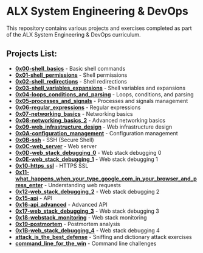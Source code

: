 # ALX System Engineering & DevOps

This repository contains various projects and exercises completed as part of the ALX System Engineering & DevOps curriculum.

## Projects List:

- **[0x00-shell_basics](https://github.com/giegiewealth/alx-system_engineering-devops/tree/main/0x00-shell_basics)** - Basic shell commands
- **[0x01-shell_permissions](https://github.com/giegiewealth/alx-system_engineering-devops/tree/main/0x01-shell_permissions)** - Shell permissions
- **[0x02-shell_redirections](https://github.com/giegiewealth/alx-system_engineering-devops/tree/main/0x02-shell_redirections)** - Shell redirections
- **[0x03-shell_variables_expansions](https://github.com/giegiewealth/alx-system_engineering-devops/tree/main/0x03-shell_variables_expansions)** - Shell variables and expansions
- **[0x04-loops_conditions_and_parsing](https://github.com/giegiewealth/alx-system_engineering-devops/tree/main/0x04-loops_conditions_and_parsing)** - Loops, conditions, and parsing
- **[0x05-processes_and_signals](https://github.com/giegiewealth/alx-system_engineering-devops/tree/main/0x05-processes_and_signals)** - Processes and signals management
- **[0x06-regular_expressions](https://github.com/giegiewealth/alx-system_engineering-devops/tree/main/0x06-regular_expressions)** - Regular expressions
- **[0x07-networking_basics](https://github.com/giegiewealth/alx-system_engineering-devops/tree/main/0x07-networking_basics)** - Networking basics
- **[0x08-networking_basics_2](https://github.com/giegiewealth/alx-system_engineering-devops/tree/main/0x08-networking_basics_2)** - Advanced networking basics
- **[0x09-web_infrastructure_design](https://github.com/giegiewealth/alx-system_engineering-devops/tree/main/0x09-web_infrastructure_design)** - Web infrastructure design
- **[0x0A-configuration_management](https://github.com/giegiewealth/alx-system_engineering-devops/tree/main/0x0A-configuration_management)** - Configuration management
- **[0x0B-ssh](https://github.com/giegiewealth/alx-system_engineering-devops/tree/main/0x0B-ssh)** - SSH (Secure Shell)
- **[0x0C-web_server](https://github.com/giegiewealth/alx-system_engineering-devops/tree/main/0x0C-web_server)** - Web server
- **[0x0D-web_stack_debugging_0](https://github.com/giegiewealth/alx-system_engineering-devops/tree/main/0x0D-web_stack_debugging_0)** - Web stack debugging 0
- **[0x0E-web_stack_debugging_1](https://github.com/giegiewealth/alx-system_engineering-devops/tree/main/0x0E-web_stack_debugging_1)** - Web stack debugging 1
- **[0x10-https_ssl](https://github.com/giegiewealth/alx-system_engineering-devops/tree/main/0x10-https_ssl)** - HTTPS SSL
- **[0x11-what_happens_when_your_type_google_com_in_your_browser_and_press_enter](https://github.com/giegiewealth/alx-system_engineering-devops/tree/main/0x11-what_happens_when_your_type_google_com_in_your_browser_and_press_enter)** - Understanding web requests
- **[0x12-web_stack_debugging_2](https://github.com/giegiewealth/alx-system_engineering-devops/tree/main/0x12-web_stack_debugging_2)** - Web stack debugging 2
- **[0x15-api](https://github.com/giegiewealth/alx-system_engineering-devops/tree/main/0x15-api)** - API
- **[0x16-api_advanced](https://github.com/giegiewealth/alx-system_engineering-devops/tree/main/0x16-api_advanced)** - Advanced API
- **[0x17-web_stack_debugging_3](https://github.com/giegiewealth/alx-system_engineering-devops/tree/main/0x17-web_stack_debugging_3)** - Web stack debugging 3
- **[0x18-webstack_monitoring](https://github.com/giegiewealth/alx-system_engineering-devops/tree/main/0x18-webstack_monitoring)** - Web stack monitoring
- **[0x19-postmortem](https://github.com/giegiewealth/alx-system_engineering-devops/tree/main/0x19-postmortem)** - Postmortem analysis
- **[0x1B-web_stack_debugging_4](https://github.com/giegiewealth/alx-system_engineering-devops/tree/main/0x1B-web_stack_debugging_4)** - Web stack debugging 4
- **[attack_is_the_best_defense](https://github.com/giegiewealth/alx-system_engineering-devops/tree/main/attack_is_the_best_defense)** - Sniffing and dictionary attack exercises
- **[command_line_for_the_win](https://github.com/giegiewealth/alx-system_engineering-devops/tree/main/command_line_for_the_win)** - Command line challenges

